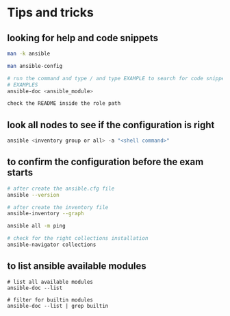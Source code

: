 # Tips and tricks

## looking for help and code snippets

```bash
man -k ansible
```

```bash
man ansible-config
```

```bash
# run the command and type / and type EXAMPLE to search for code snippets
# EXAMPLES
ansible-doc <ansible_module>
```

```bash
check the README inside the role path
```

## look all nodes to see if the configuration is right

```bash
ansible <inventory group or all> -a "<shell command>"
```

## to confirm the configuration before the exam starts

```bash
# after create the ansible.cfg file
ansible --version
```

```bash
# after create the inventory file
ansible-inventory --graph

ansible all -m ping
```

```bash
# check for the right collections installation
ansible-navigator collections
```

## to list ansible available modules

```
# list all available modules
ansible-doc --list
```

```
# filter for builtin modules
ansible-doc --list | grep builtin
```
